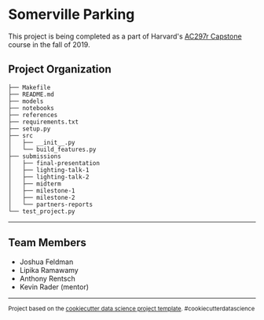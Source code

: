 Somerville Parking
==============================

This project is being completed as a part of Harvard's [AC297r Capstone](https://www.capstone.iacs.seas.harvard.edu/) course in the fall of 2019.

Project Organization
------------

    ├── Makefile
    ├── README.md
    ├── models
    ├── notebooks
    ├── references
    ├── requirements.txt
    ├── setup.py
    ├── src
    │   ├── __init__.py
    │   └── build_features.py
    ├── submissions
    │   ├── final-presentation
    │   ├── lighting-talk-1
    │   ├── lighting-talk-2
    │   ├── midterm
    │   ├── milestone-1
    │   ├── milestone-2
    │   └── partners-reports
    └── test_project.py


--------


Team Members
------------
- Joshua Feldman
- Lipika Ramawamy
- Anthony Rentsch
- Kevin Rader (mentor)

--------

<p><small>Project based on the <a target="_blank" href="https://drivendata.github.io/cookiecutter-data-science/">cookiecutter data science project template</a>. #cookiecutterdatascience</small></p>
